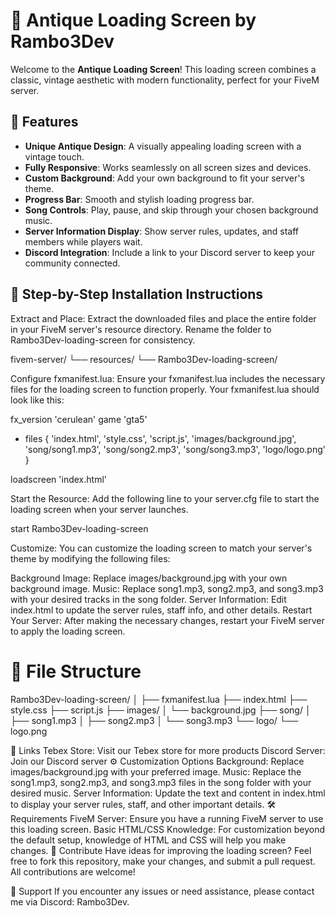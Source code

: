 # 🏺 Antique Loading Screen by Rambo3Dev

Welcome to the **Antique Loading Screen**! This loading screen combines a classic, vintage aesthetic with modern functionality, perfect for your FiveM server.

## 🎨 Features
- **Unique Antique Design**: A visually appealing loading screen with a vintage touch.
- **Fully Responsive**: Works seamlessly on all screen sizes and devices.
- **Custom Background**: Add your own background to fit your server's theme.
- **Progress Bar**: Smooth and stylish loading progress bar.
- **Song Controls**: Play, pause, and skip through your chosen background music.
- **Server Information Display**: Show server rules, updates, and staff members while players wait.
- **Discord Integration**: Include a link to your Discord server to keep your community connected.

## 🚀 Step-by-Step Installation Instructions

Extract and Place: Extract the downloaded files and place the entire folder in your FiveM server's resource directory. Rename the folder to Rambo3Dev-loading-screen for consistency.

fivem-server/
└── resources/
    └── Rambo3Dev-loading-screen/


Configure fxmanifest.lua: Ensure your fxmanifest.lua includes the necessary files for the loading screen to function properly. Your fxmanifest.lua should look like this:

fx_version 'cerulean'
game 'gta5'

- files {
    'index.html',
    'style.css',
    'script.js',
    'images/background.jpg',
    'song/song1.mp3',
    'song/song2.mp3',
    'song/song3.mp3',
    'logo/logo.png'
}

loadscreen 'index.html'

Start the Resource: Add the following line to your server.cfg file to start the loading screen when your server launches.

start Rambo3Dev-loading-screen

Customize: You can customize the loading screen to match your server's theme by modifying the following files:

Background Image: Replace images/background.jpg with your own background image.
Music: Replace song1.mp3, song2.mp3, and song3.mp3 with your desired tracks in the song folder.
Server Information: Edit index.html to update the server rules, staff info, and other details.
Restart Your Server: After making the necessary changes, restart your FiveM server to apply the loading screen.

# 📂 File Structure

Rambo3Dev-loading-screen/
│
├── fxmanifest.lua
├── index.html
├── style.css
├── script.js
├── images/
│   └── background.jpg
├── song/
│   ├── song1.mp3
│   ├── song2.mp3
│   └── song3.mp3
└── logo/
    └── logo.png


🔗 Links
Tebex Store: Visit our Tebex store for more products
Discord Server: Join our Discord server
⚙️ Customization Options
Background: Replace images/background.jpg with your preferred image.
Music: Replace the song1.mp3, song2.mp3, and song3.mp3 files in the song folder with your desired music.
Server Information: Update the text and content in index.html to display your server rules, staff, and other important details.
🛠️ Requirements
FiveM Server: Ensure you have a running FiveM server to use this loading screen.
Basic HTML/CSS Knowledge: For customization beyond the default setup, knowledge of HTML and CSS will help you make changes.
🎉 Contribute
Have ideas for improving the loading screen? Feel free to fork this repository, make your changes, and submit a pull request. All contributions are welcome!

📧 Support
If you encounter any issues or need assistance, please contact me via Discord: Rambo3Dev.


